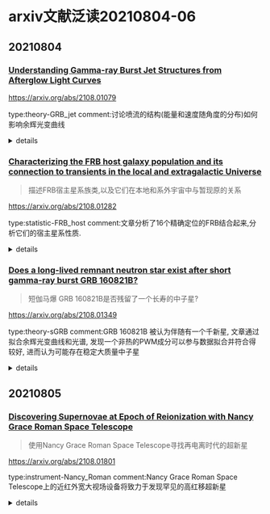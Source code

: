 # arxiv文献泛读20210804-06

## 20210804

### [Understanding Gamma-ray Burst Jet Structures from Afterglow Light Curves](./2108.01079.pdf)

https://arxiv.org/abs/2108.01079

type:theory-GRB_jet
comment:讨论喷流的结构(能量和速度随角度的分布)如何影响余辉光变曲线

<details>
<summary>details</summary>

Authors: Celia Tandon, Nicole Lloyd-Ronning

Gamma-ray bursts (GRBs), associated with the collapse of massive stars or the collisions of compact objects, are the most luminous events in our universe. However, there is still much to learn about the nature of the relativistic jets launched from the central engines of these objects. We examine how jet structure - that is, the energy and velocity distribution as a function of angle - affects observed GRB afterglow light curves. Using the package afterglowpy, we compute light curves arising from an array of possible jet structures, and present the suite of models that can fit the coincident electromagnetic observations of GW190814 (which is likely due to a background AGN). Our work emphasizes not only the need for broadband spectral and timing data to distinguish among jet structure models, but also the necessity for high resolution radio follow-up to help resolve background sources that may mimic a GRB afterglow. 

- 讨论喷流的结构(能量和速度随角度的分布)如何影响余辉光变曲线
- 使用afterglowpy包,作者计算了在各种可能的喷流结构下的光变曲线, 展示了能够拟合GW190814电磁对应体(可能是一个背景AGN)观测的模型.
- 此研究不仅说明, 为了要区分不同的喷流结构, 还需要宽波段测谱和测光数据; 还说明了需要高分辨率的射电后随观测以分辨可能看起来像GRB余辉的背景源

Q:
- 什么是能量随角度的变化?
- 文章讨论了哪些结构性喷流?
- 不同的结构性喷流对余辉大概有何种影响?

---

A:
- 什么是能量随角度的变化?
  - 就是各个方向的辐射的能量不一样

![fig1](./pics/2108.01079_eq1.png)

- 文章讨论了哪些结构性喷流?

  - 描述参数: 归一化能量$E_{iso}$和角宽度$\theta_c$, 以及截止角宽度$\theta_{wing}$. 截止宽度外的能量为0.

  - 高斯轮廓:

    ![eq2](./pics/2108.01079_eq2.png)

  - 中空锥:

    ![pics](./pics/2108.01079_eq3.png)

  - top-hat:

    ![eq4](./pics/2108.01079_eq4.png)

  - 另外一些对余辉光变有影响的参数为: 爆周介质密度$n_0$, 磁场以及电子密度$\epsilon_B$和$\epsilon_e$, 电子分布指数$p$, 观测视角$\theta_{obs}$. 引力波观测对限制观测角作用很大.

- 不同的结构性喷流对余辉大概有何种影响?

  - 文章没有对此的讨论, 只是用三种模型分别对GW190814的射电对应候选体已有的三个数据点(包含一个上限点, 不确定是谁的观测)做了余辉模型拟合(6GHz), 都能拟合得上.

    ![fig5](./pics/2108.01079_fig1.png)

    ![fig5note](./pics/2108.01079_fig1_note.png)

- 此外, VLA在266天时对候选体拍摄的图像显示了一个双瓣结构, 且从该辐射大概能分辨出两个相隔约3''的成分, 大约对应4kpc, 这对于GRB余辉来说尺度太大了, 故作者认为这个候选体并非GRB余辉, 而是一个更老更大的源, 有可能是一个正经历耀发事件的背景AGN.

- 作者认为需要高分辨率射电数据来分辨GW对应体是真的对应体还是背景如AGN.

- 感觉有点

---

- **可调研点: afterglowpy**

</details>


### [Characterizing the FRB host galaxy population and its connection to transients in the local and extragalactic Universe](./2108.01282.pdf)

> 描述FRB宿主星系族类,以及它们在本地和系外宇宙中与暂现原的关系

https://arxiv.org/abs/2108.01282

type:statistic-FRB_host
comment:文章分析了16个精确定位的FRB结合起来,分析它们的宿主星系性质.

<details>
<summary>details</summary>


Authors: Shivani Bhandari, Kasper E. Heintz, Kshitij Aggarwal, et al
Comments: 24 pages, 11 figures, 6 tables. Submitted for publication in the Astrophysical Journal

We present the localization and host galaxies of one repeating and two apparently non-repeating Fast Radio Bursts. FRB20180301A was detected and localized with the Karl G. Jansky Very Large Array to a star-forming galaxy at z=0.3304. FRB20191228A, and FRB20200906A were detected and localized by the Australian Square Kilometre Array Pathfinder to host galaxies at z=0.2430 and z=0.3688, respectively. We combine these with 13 other well-localised FRBs in the literature, and analyse the host galaxy properties. We find no significant differences in the host properties of repeating and apparently non-repeating FRBs. FRB hosts are moderately star-forming, with masses slightly offset from the star-forming main-sequence. Star formation and low-ionization nuclear emission-line region (LINER) emission are major sources of ionization in FRB host galaxies, with the former dominant in repeating FRB hosts. FRB hosts do not track stellar mass and star formation as seen in field galaxies (95% confidence). FRBs are rare in massive red galaxies, suggesting that progenitor formation channels are not solely dominated by delayed channels which lag star formation by gigayears. The global properties of FRB hosts are indistinguishable from core-collapse supernovae (CCSNe) and short gamma-ray bursts (SGRBs) hosts (95% confidence), and the spatial offset (from galaxy centers) of FRBs is consistent with that of the Galactic neutron star population. The spatial offsets of FRBs (normalized to the galaxy effective radius) mostly differs from that of globular clusters (GCs) in late- and early-type galaxies with 95% confidence. 

- 文章给出了三个FRB的位置和宿主星系, 其中一个是重复爆FRB 20180301A, 由VLA发现并定位于z=0.03304处的一个恒星形成星系; 另外的两个明显非重复爆FRB20191228A和FRB20200906A由SKA发现并分别定位于z=0.2430和z=0.3688处的星系.
- 文章将这三个FRB与其它13个精确定位的FRB结合起来,分析它们的宿主星系性质.
  - 重复爆和非重复爆的宿主星系没有明显的差别
  - FRB宿主星系具有中等程度(moderately)的恒星形成(0.03 − 8 $M_{\odot}/yr$), 其质量与star-forming main-sequence稍有差别.
  - 在FRB宿主星系中, 恒星形成以及low-ionization nuclear emission-line region 辐射是电离的主要方式, 其中前者在重复性FRB的宿主星系中占主导.
  - FRB宿主星系与其它场星系不一样, 不追踪恒星质量和恒星形成率(FRB hosts do not track stellar mass and star formation as seen in field galaxies (95% confidence))
  - FRB在大质量红星系中很少见, 表明它们的前身星形成途径并非单纯由delayed channels which lag star formation by gigayears主导.
  - FRB宿主星系的整体(global)性质与核塌缩型超新星以及短伽马爆的宿主星系的一些性质(stellar masses, star-formation rates, projected physical offsets, absolute r-band magnitudes, and specific SFRs)并无差别(indistinguishable).
  - FRB在宿主星系中的位置(相对星系中心的偏移量)与系内中子星的位置相当.
  - FRB在宿主星系中的位置与球状星团在晚型和早型星系中的位置大部分都不一样.

---

Q&A:

- star-formation main-sequence是什么?

  - 星系的恒星形成率与星系的恒星质量之间存在一个幂律关系, 在这个关系上的成为"主序恒星形成星系"

  > Recent advances have led to an emerging picture where most galaxies form stars at a level dictated mainly by their stellar masses, and regulated by secular processes. This is seen as a rather tight relation between galaxy star formation rate (SFR) and stellar mass, so called main sequence of star forming galaxyies, in place from redshift ~0 up to ~4. [ref](./refs/1812.07057.pdf)

- low-ionization nuclear emission-line region是什么?如何形成的?有什么特征?

  > A **low-ionization nuclear emission-line region** (LINER) is a type of [galactic](https://en.wikipedia.org/wiki/Galaxy) [nucleus](https://en.wikipedia.org/wiki/Galaxy_nucleus) that is defined by its [spectral line emission](https://en.wikipedia.org/wiki/Spectral_line).  The spectra typically include line emission from [weakly ionized](https://en.wikipedia.org/wiki/Ion) or neutral atoms, such as [O](https://en.wikipedia.org/wiki/Oxygen), [O+](https://en.wikipedia.org/wiki/Oxygen), [N+](https://en.wikipedia.org/wiki/Nitrogen), and [S+](https://en.wikipedia.org/wiki/Sulfur).  Conversely, the spectral line emission from [strongly ionized](https://en.wikipedia.org/wiki/Ion) atoms, such as [O++](https://en.wikipedia.org/wiki/Oxygen), [Ne++](https://en.wikipedia.org/wiki/Neon), and [He+](https://en.wikipedia.org/wiki/Helium), is relatively weak.

- FRB宿主星系与其它星系的区别?

  > We observe a dearth of red galaxies in our current sample of FRB host galaxies.

  ![fig5](./pics/2108.01282_fig5.png)

  > Thus, we conclude that FRB hosts have lower M∗, SFR and sSFR than randomly selected field galaxies weighted by M∗, SFR or sSFR.

  ![fig6](./pics/2108.01282_fig6.png)

  ![fig6note](./pics/2108.01282_fig6_note.png)

- FRB前身星问题?

  > We find that FRBs in our sample do not track the stellar mass and in general are not hosted in old, red and dead galaxies which have old stellar population. The dearth of FRBs in the massive red galaxies suggest that **FRBs are not solely produced in channels with a large average delay between star formation and the FRB source formation** such as magnetars formed via compact object-related systems, including neutron star mergers, or the AIC of a white dwarf to a neutron star. **Current data supports a mix of prompt (core-collapse SNe) and delayed channels for producing FRB progenitors, suggesting that they are drawn from the general stellar population rather than an exotic and rare subpopulation.** Furthermore, FRB hosts do not follow the specific SFRs of star-forming galaxies, nor do they track the star formation rates of field galaxies in the nearby Universe.

  - FRB不仅只通过从恒星形成到FRB前身形成之间有很长时间延迟的途径产生, 也会通过一些瞬时(prompt)过程(CCSNe)产生.???

---

背景知识:

- 大多数FRB发生的位置显著偏离其宿主星系的中心, 且这些位置并不位于那些高于星系平均恒星形成和平均stellar mass surface densities的区域.
- 大多数FRB宿主星系在红外波段显示出旋臂特征, 且FRB发生的位置应该在旋臂上.
- 一些分析(host-burst offset distribution and other host properties)排除了LGRB和SLSNe是FRB来源的可能性, 支持致密星合并事件,吸积导致的白矮星塌缩以及核塌缩超新星作为非重复性FRB可能的产生机制.

</details>


### [Does a long-lived remnant neutron star exist after short gamma-ray burst GRB 160821B?](./2108.01349.pdf)

> 短伽马爆 GRB 160821B是否残留了一个长寿的中子星?

https://arxiv.org/abs/2108.01349

type:theory-sGRB
comment:GRB 160821B 被认为伴随有一个千新星, 文章通过拟合余辉光变曲线和光谱, 发现一个非热的PWM成分可以参与数据拟合并符合得较好, 进而认为可能存在稳定大质量中子星

<details>
<summary>details</summary>

Authors: Guang-Lei Wu, Yun-Wei Yu, Jin-Ping Zhu
Comments: 7 pages, 2 figures

Mergers of double neutron stars (DNSs) could lead to the formation of a long-lived massive remnant NS, which has been previously suggested to explain the AT 2017gfo kilonova emission in the famous GW170817 event. For an NS-affected kilonova, it is expected that a non-thermal emission component can be contributed by a pulsar wind nebula (PWN), which results from the interaction of the wind from the remnant NS with the preceding merger ejecta. Then, the discovery of such a non-thermal PWN emission can provide an evidence for the existence of the remnant NS. Similar to GRB 170817A, GRB 160821B is also one of the nearest short gamma-ray bursts (SGRBs). A candidate kilonova is widely believed to appear in the ultraviolet-optical-infrared afterglows of GRB 160821B. Here, by modeling the afterglow light curves and spectra of GRB 160821B, we find that the invoking of a non-thermal PWN emission can indeed be well consistent with the observational data. This may indicate that the formation of a stable massive NS could be not rare in the DNS merger events and, thus, the equation of state of the post-merger NSs should be stiff enough. 

- 双中子星并合时发生的短伽马爆可能会遗留下一个长寿的大质量中子星. 
- 对于一个受中子星影响的千新星, 中子星星风与抛射物相互作用而形成的脉冲星星风星云可能会贡献非热的辐射成分.
- GRB 160821B 被认为伴随有一个千新星, 文章通过拟合余辉光变曲线和光谱, 发现一个非热的PWM成分可以参与数据拟合并符合得较好, 文章进而认为这可能表示双子星并合后形成一稳定的大质量中子星这一现象可能并不罕见.

</details>

## 20210805

### [Discovering Supernovae at Epoch of Reionization with Nancy Grace Roman Space Telescope](./2108.01801.pdf)

> 使用Nancy Grace Roman Space Telescope寻找再电离时代的超新星

https://arxiv.org/abs/2108.01801

type:instrument-Nancy_Roman
comment:Nancy Grace Roman Space Telescope上的近红外宽大视场设备将致力于发现罕见的高红移超新星

<details>
<summary>details</summary>

Authors: Takashi J. Moriya, Robert M. Quimby, Brant E. Robertson
Comments: 14 pages, 9 figures, 1 table, submitted to The Astrophysical Journal

Massive stars play critical roles for the reionization of the Universe. Individual massive stars at the reionization epoch (z > 6) are too faint to observe and quantify their contributions to reionization. Some massive stars, however, explode as superluminous supernovae (SLSNe) or pair-instability supernovae (PISNe) that are luminous enough to observe even at z > 6 and allow for the direct characterization of massive star properties at the reionization epoch. In addition, hypothetical long-sought-after PISNe are expected to be present preferentially at high redshifts, and their discovery will have a tremendous impact on our understanding of massive star evolution and the formation of stellar mass black holes. 

The near-infrared Wide Field Instrument on Nancy Grace Roman Space Telescope will excel at discovering such rare high-redshift supernovae. In this work, we investigate the best survey strategy to discover and identify SLSNe and PISNe at z > 6 with Roman. We show that the combination of the F158 and F213 filters can clearly separate both SLSNe and PISNe at z > 6 from nearby supernovae through their colors and magnitudes. The limiting magnitudes are required to be 27.0 mag and 26.5 mag in the F158 and F213 filters, respectively, to identify supernovae at z > 6. If we conduct a 10 deg2 transient survey with these limiting magnitudes for 5 years with a cadence of one year, we expect to discover 22.5 +- 2.8 PISNe and 3.1 +- 0.3 SLSNe at z > 6, depending on the cosmic star-formation history. The same survey is estimated to discover 76.1 +- 8.2 PISNe and 9.1 +- 0.9 SLSNe at 5 < z < 6. Such a supernova survey requires the total observational time of approximately 525 hours in 5 years. The legacy data acquired with the survey will also be beneficial for many different science cases including the study of high-redshift galaxies. 

- 一些z>6的大质量恒星会以超亮超新星或者对不稳定超新星(PISNe)的形式爆发. 观测这样的超新星有助于了解再电离时期的大质量恒星的性质.
- Nancy Grace Roman Space Telescope上的近红外宽大视场设备将致力于发现这类罕见的高红移超新星. 文章研究了使用该望远镜发现和证认z>6的SLSNe 和 PISNe的最佳巡天策略, 论述了使用F158和F213滤光片的组合可以将这两类超新星从其它种类超新星中区分开.
- 要达到目的, 两滤光片的极限星等分别应该达到27等和26.5等.
- 如果以这样的深度进行5年(周期为一年)的10平方度暂现源巡天, 则预期发现z>6的22.5+-2.8个PISNe和3.1+-0.3个SLSNe, 以及5<z<6的76.1+-8.2个PISNe和9.1+-0.9个SLSNe

---

Q:

- Nancy Grace Roman Space Telescope?

  > Roman, which is planned to be launched in the mid-2020’s, will enable community-driven transient survey programs that can discover SNe at z > 6.

- 10平方度巡天?

  >  The Roman Wide Field Instrument has an effective field-of-view of 0.281 deg2 and requires 36 pointings to cover a 10 deg2 area.

- F158, F213?

  ![fig2](./pics/2108.01801_fig2.png)

- [Nancy wiki](https://en.wikipedia.org/wiki/Nancy_Grace_Roman_Space_Telescope)

</details>
